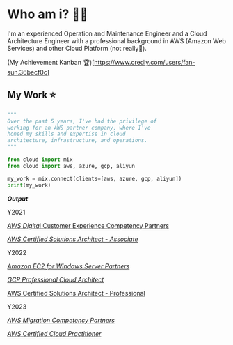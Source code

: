 # Who am i? 🧔🏻
I'm an experienced Operation and Maintenance Engineer and a Cloud Architecture Engineer with a professional background in AWS (Amazon Web Services) and other Cloud Platform (not really🤔).

(My Achievement Kanban 🏆)[https://www.credly.com/users/fan-sun.36becf0c]

## My Work ⭐
```python
"""
Over the past 5 years, I've had the privilege of
working for an AWS partner company, where I've
honed my skills and expertise in cloud
architecture, infrastructure, and operations.
"""

from cloud import mix
from cloud import aws, azure, gcp, aliyun

my_work = mix.connect(clients=[aws, azure, gcp, aliyun])
print(my_work)
```
***Output***

Y2021

[*AWS Digita*l Customer Experience Competency Partners](https://aws.amazon.com/advertising-marketing/partner-solutions/?blog-posts-cards.sort-by=item.additionalFields.createdDate&blog-posts-cards.sort-order=desc&partner-case-studies-cards.sort-by=item.additionalFields.sortDate&partner-case-studies-cards.sort-order=desc)

[*AWS Certified Solutions Architect - Associate*](https://aws.amazon.com/certification/certified-solutions-architect-associate/)

Y2022

[*Amazon EC2 for Windows Server Partners*](https://aws.amazon.com/windows/products/ec2/partners/)

[*GCP Professional Cloud Architect*](https://cloud.google.com/learn/certification/cloud-architect)

[AWS Certified Solutions Architect - Professional](https://aws.amazon.com/certification/certified-solutions-architect-professional/)

Y2023

[*AWS Migration Competency Partners*](https://aws.amazon.com/migration/partner-solutions/?blog-posts-cards.sort-by=item.additionalFields.createdDate&blog-posts-cards.sort-order=desc&partner-case-studies-cards.sort-by=item.additionalFields.sortDate&partner-case-studies-cards.sort-order=desc)

[*AWS Certified Cloud Practitioner*](https://aws.amazon.com/certification/certified-cloud-practitioner/)
<!--
**kakafred/kakafred** is a ✨ _special_ ✨ repository because its `README.md` (this file) appears on your GitHub profile.

Here are some ideas to get you started:

- 🔭 I’m currently working on ...
- 🌱 I’m currently learning ...
- 👯 I’m looking to collaborate on ...
-  I’m looking for help with ...
- 💬 Ask me about ...
- 📫 How to reach me: ...
- 😄 Pronouns: ...
- ⚡ Fun fact: ...
-->
